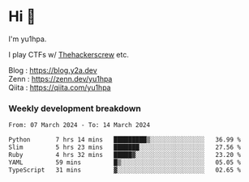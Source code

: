 # Hi 👋

I'm yu1hpa.

I play CTFs w/ [Thehackerscrew](https://www.thehackerscrew.team/) etc.

Blog : https://blog.y2a.dev  
Zenn : https://zenn.dev/yu1hpa  
Qiita : https://qiita.com/yu1hpa  

### Weekly development breakdown

<!--START_SECTION:waka-->

```txt
From: 07 March 2024 - To: 14 March 2024

Python       7 hrs 14 mins   █████████▒░░░░░░░░░░░░░░░   36.99 %
Slim         5 hrs 23 mins   ███████░░░░░░░░░░░░░░░░░░   27.56 %
Ruby         4 hrs 32 mins   █████▓░░░░░░░░░░░░░░░░░░░   23.20 %
YAML         59 mins         █▒░░░░░░░░░░░░░░░░░░░░░░░   05.05 %
TypeScript   31 mins         ▓░░░░░░░░░░░░░░░░░░░░░░░░   02.65 %
```

<!--END_SECTION:waka-->

